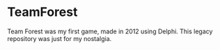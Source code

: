 # TeamForest
Team Forest was my first game, made in 2012 using Delphi. This legacy repository was just for my nostalgia.
